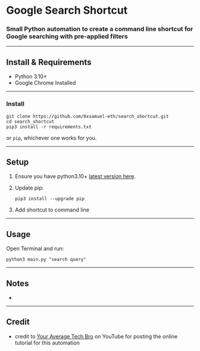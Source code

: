 # Google Search Shortcut
### Small Python automation to create a command line shortcut for Google searching with pre-applied filters

___
## Install & Requirements

* Python 3.10+
* Google Chrome Installed
___
### Install
```
git clone https://github.com/0xsamuel-eth/search_shortcut.git
cd search_shortcut
pip3 install -r requirements.txt
```

or `pip`, whichever one works for you.
___
## Setup

1. Ensure you have python3.10+ [latest version here](https://www.python.org/downloads/). 

2. Update pip:
    ```
    pip3 install --upgrade pip
    ```

3. Add shortcut to command line
___
## Usage
Open Terminal and run:
```
python3 main.py "search query"
```
___
## Notes

* 

___
## Credit
* credit to [Your Average Tech Bro](https://www.youtube.com/watch?v=6wwHv-cyOd0) on YouTube for posting the online tutorial for this automation
